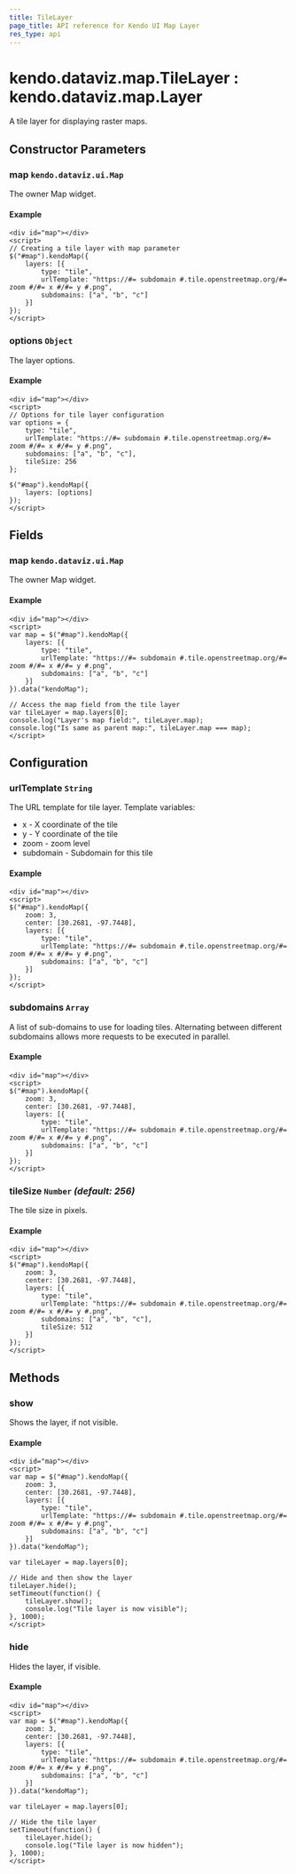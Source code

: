 ```yaml
---
title: TileLayer
page_title: API reference for Kendo UI Map Layer
res_type: api
---
```


# kendo.dataviz.map.TileLayer : kendo.dataviz.map.Layer

A tile layer for displaying raster maps.

## Constructor Parameters

### map `kendo.dataviz.ui.Map`
The owner Map widget.

#### Example

    <div id="map"></div>
    <script>
    // Creating a tile layer with map parameter
    $("#map").kendoMap({
        layers: [{
            type: "tile",
            urlTemplate: "https://#= subdomain #.tile.openstreetmap.org/#= zoom #/#= x #/#= y #.png",
            subdomains: ["a", "b", "c"]
        }]
    });
    </script>

### options `Object`
The layer options.

#### Example

    <div id="map"></div>
    <script>
    // Options for tile layer configuration
    var options = {
        type: "tile",
        urlTemplate: "https://#= subdomain #.tile.openstreetmap.org/#= zoom #/#= x #/#= y #.png",
        subdomains: ["a", "b", "c"],
        tileSize: 256
    };
    
    $("#map").kendoMap({
        layers: [options]
    });
    </script>

## Fields

### map `kendo.dataviz.ui.Map`
The owner Map widget.

#### Example

    <div id="map"></div>
    <script>
    var map = $("#map").kendoMap({
        layers: [{
            type: "tile",
            urlTemplate: "https://#= subdomain #.tile.openstreetmap.org/#= zoom #/#= x #/#= y #.png",
            subdomains: ["a", "b", "c"]
        }]
    }).data("kendoMap");
    
    // Access the map field from the tile layer
    var tileLayer = map.layers[0];
    console.log("Layer's map field:", tileLayer.map);
    console.log("Is same as parent map:", tileLayer.map === map);
    </script>

## Configuration

### urlTemplate `String`

The URL template for tile layer. Template variables:

* x - X coordinate of the tile
* y - Y coordinate of the tile
* zoom - zoom level
* subdomain - Subdomain for this tile

#### Example

    <div id="map"></div>
    <script>
    $("#map").kendoMap({
        zoom: 3,
        center: [30.2681, -97.7448],
        layers: [{
            type: "tile",
            urlTemplate: "https://#= subdomain #.tile.openstreetmap.org/#= zoom #/#= x #/#= y #.png",
            subdomains: ["a", "b", "c"]
        }]
    });
    </script>

### subdomains `Array`

A list of sub-domains to use for loading tiles.
Alternating between different subdomains allows more requests to be executed in parallel.

#### Example

    <div id="map"></div>
    <script>
    $("#map").kendoMap({
        zoom: 3,
        center: [30.2681, -97.7448],
        layers: [{
            type: "tile",
            urlTemplate: "https://#= subdomain #.tile.openstreetmap.org/#= zoom #/#= x #/#= y #.png",
            subdomains: ["a", "b", "c"]
        }]
    });
    </script>

### tileSize `Number` *(default: 256)*
The tile size in pixels.

#### Example

    <div id="map"></div>
    <script>
    $("#map").kendoMap({
        zoom: 3,
        center: [30.2681, -97.7448],
        layers: [{
            type: "tile",
            urlTemplate: "https://#= subdomain #.tile.openstreetmap.org/#= zoom #/#= x #/#= y #.png",
            subdomains: ["a", "b", "c"],
            tileSize: 512
        }]
    });
    </script>

## Methods

### show
Shows the layer, if not visible.

#### Example

    <div id="map"></div>
    <script>
    var map = $("#map").kendoMap({
        zoom: 3,
        center: [30.2681, -97.7448],
        layers: [{
            type: "tile",
            urlTemplate: "https://#= subdomain #.tile.openstreetmap.org/#= zoom #/#= x #/#= y #.png",
            subdomains: ["a", "b", "c"]
        }]
    }).data("kendoMap");
    
    var tileLayer = map.layers[0];
    
    // Hide and then show the layer
    tileLayer.hide();
    setTimeout(function() {
        tileLayer.show();
        console.log("Tile layer is now visible");
    }, 1000);
    </script>

### hide
Hides the layer, if visible.

#### Example

    <div id="map"></div>
    <script>
    var map = $("#map").kendoMap({
        zoom: 3,
        center: [30.2681, -97.7448],
        layers: [{
            type: "tile",
            urlTemplate: "https://#= subdomain #.tile.openstreetmap.org/#= zoom #/#= x #/#= y #.png",
            subdomains: ["a", "b", "c"]
        }]
    }).data("kendoMap");
    
    var tileLayer = map.layers[0];
    
    // Hide the tile layer
    setTimeout(function() {
        tileLayer.hide();
        console.log("Tile layer is now hidden");
    }, 1000);
    </script>

